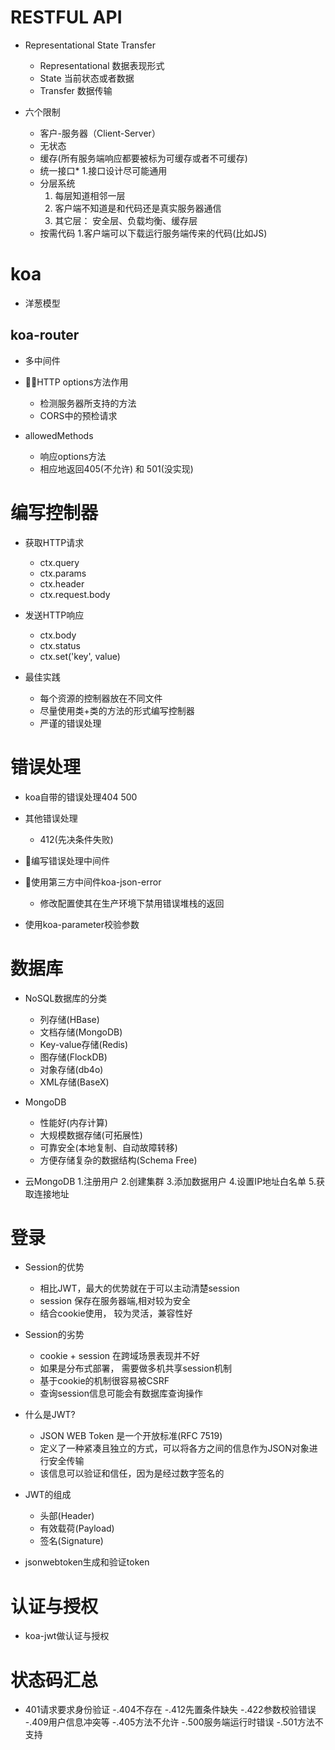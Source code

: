 
# RESTFUL API

- Representational State Transfer

  - Representational 数据表现形式
  - State 当前状态或者数据
  - Transfer 数据传输

- 六个限制

  - 客户-服务器（Client-Server）
  - 无状态
  - 缓存(所有服务端响应都要被标为可缓存或者不可缓存)
  - 统一接口*
    1.接口设计尽可能通用
  - 分层系统
    1. 每层知道相邻一层
    2. 客户端不知道是和代码还是真实服务器通信
    3. 其它层： 安全层、负载均衡、缓存层
  - 按需代码
    1.客户端可以下载运行服务端传来的代码(比如JS)

# koa

- 洋葱模型

## koa-router

- 多中间件

- HTTP options方法作用
  - 检测服务器所支持的方法
  - CORS中的预检请求

- allowedMethods
  - 响应options方法
  - 相应地返回405(不允许) 和 501(没实现)

# 编写控制器

- 获取HTTP请求
  - ctx.query
  - ctx.params
  - ctx.header
  - ctx.request.body

- 发送HTTP响应
  - ctx.body
  - ctx.status
  - ctx.set('key', value)

- 最佳实践
  - 每个资源的控制器放在不同文件
  - 尽量使用类+类的方法的形式编写控制器
  - 严谨的错误处理

# 错误处理

- koa自带的错误处理404 500
- 其他错误处理
  - 412(先决条件失败)

- 编写错误处理中间件

- 使用第三方中间件koa-json-error
  - 修改配置使其在生产环境下禁用错误堆栈的返回

- 使用koa-parameter校验参数

# 数据库

- NoSQL数据库的分类
  - 列存储(HBase)
  - 文档存储(MongoDB)
  - Key-value存储(Redis)
  - 图存储(FlockDB)
  - 对象存储(db4o)
  - XML存储(BaseX)

- MongoDB
  - 性能好(内存计算)
  - 大规模数据存储(可拓展性)
  - 可靠安全(本地复制、自动故障转移)
  - 方便存储复杂的数据结构(Schema Free)

- 云MongoDB
  1.注册用户
  2.创建集群
  3.添加数据用户
  4.设置IP地址白名单
  5.获取连接地址

# 登录

- Session的优势
  - 相比JWT，最大的优势就在于可以主动清楚session
  - session 保存在服务器端,相对较为安全
  - 结合cookie使用， 较为灵活，兼容性好

- Session的劣势
  - cookie + session 在跨域场景表现并不好
  - 如果是分布式部署， 需要做多机共享session机制
  - 基于cookie的机制很容易被CSRF
  - 查询session信息可能会有数据库查询操作

- 什么是JWT?
  - JSON WEB Token 是一个开放标准(RFC 7519)
  - 定义了一种紧凑且独立的方式，可以将各方之间的信息作为JSON对象进行安全传输
  - 该信息可以验证和信任，因为是经过数字签名的

- JWT的组成
  - 头部(Header)
  - 有效载荷(Payload)
  - 签名(Signature)

- jsonwebtoken生成和验证token

# 认证与授权

- koa-jwt做认证与授权

# 状态码汇总

- 401请求要求身份验证
-.404不存在
-.412先置条件缺失
-.422参数校验错误
-.409用户信息冲突等
-.405方法不允许
-.500服务端运行时错误
-.501方法不支持
